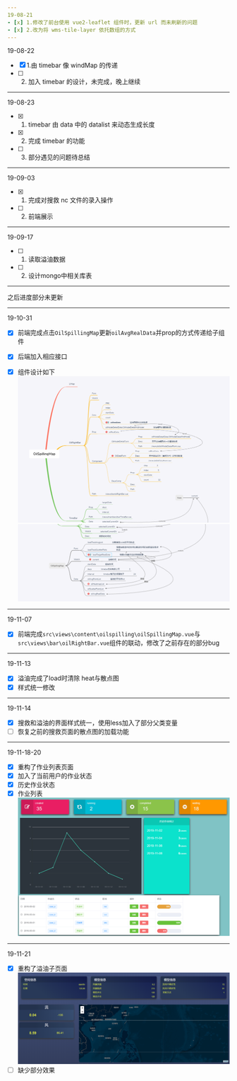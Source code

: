 ```yaml
---
19-08-21
- [x] 1.修改了前台使用 vue2-leaflet 组件时，更新 url 而未刷新的问题
- [x] 2.改为将 wms-tile-layer 依托数组的方式
---
```


19-08-22

- [x] 1.由 timebar 像 windMap 的传递
- [ ] 2.  加入 timebar 的设计，未完成，晚上继续

---

19-08-23

- [x] 1. timebar 由 data 中的 datalist 来动态生成长度
- [x] 2. 完成 timebar 的功能
- [ ] 3. 部分遇见的问题待总结

---

19-09-03

- [x] 1. 完成对搜救 nc 文件的录入操作
- [ ] 2. 前端展示

---

19-09-17

- [ ] 1. 读取溢油数据
- [ ] 2. 设计mongo中相关库表

---
之后进度部分未更新

---
19-10-31
- [x] 前端完成点击`OilSpillingMap`更新`oilAvgRealData`并prop的方式传递给子组件
- [x] 后端加入相应接口
- [x] 组件设计如下
   ![alt 组件1](./document/99img/TIM截图20191031213012.png)
   ![alt 组件2](./document/99img/TIM截图20191031213043.png)


---
19-11-07 
- [x] 前端完成`src\views\content\oilspilling\oilSpillingMap.vue`与`src\views\bar\oilRightBar.vue`组件的联动，修改了之前存在的部分bug

---
19-11-13
- [x] 溢油完成了load时清除 heat与散点图
- [x] 样式统一修改 

---
19-11-14
- [x] 搜救和溢油的界面样式统一，使用less加入了部分父类变量
- [ ] 恢复之前的搜救页面的散点图的加载功能

---
19-11-18-20
- [x] 重构了作业列表页面
- [x] 加入了当前用户的作业状态
- [x] 历史作业状态
- [x] 作业列表
   ![alt 实现效果](./document/99img/TIM截图20191120143602.png)

---
19-11-21 
- [x] 重构了溢油子页面
  ![alt 实现效果](./document/99img/微信图片_20191121224611.png)
- [ ] 缺少部分效果